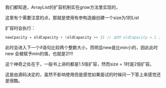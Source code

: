 我们都知道，ArrayList的扩容机制实在grow方法里实现的，

这里有个需要注意的点，那就是使用有参构造器创建一个size为1的List

扩容时会执行：
```java
newCpacity = oldCapacity + (oldCapacity >> 2) // 此时 oldCapacity = 1 ，所以newCpacity是 1 + 0 = 1 
```

此时会进入下一个if语句比较两个整数大小，而明显new是比min小的，因此此时new 会被赋予min的值，也就是2!!!!

这个神奇之处在于，一般书上讲的都是1.5倍扩容，然而size = 1时是2倍扩容。

这是由源码决定的，虽然不影响使用但是感觉如果面试的时候问一下答上来感觉还是很酷。
